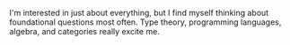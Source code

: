 I'm interested in just about everything, but I find myself thinking about foundational questions most often.
Type theory, programming languages, algebra, and categories really excite me.
